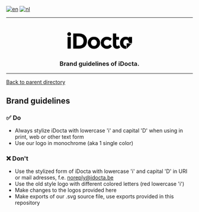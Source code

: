 [![en](https://img.shields.io/badge/lang-en-red.svg)](https://github.com/iDocta/brand-guide/blob/main/dos_and_donts/README.md)
[![nl](https://img.shields.io/badge/lang-nl-green.svg)](https://github.com/iDocta/brand-guide/blob/main/dos_and_donts/README.nl.md)

---

<h1 align="center">
    <a href="https://www.idocta.be">    
        <picture>
            <source media="(prefers-color-scheme: dark)" srcset="https://raw.githubusercontent.com/iDocta/brand-guide/main/logo/source/idocta-white.svg">
            <source media="(prefers-color-scheme: light)" srcset="https://raw.githubusercontent.com/iDocta/brand-guide/main/logo/source/idocta-black.svg">
            <img width="175px" alt="Shows a black logo in light color mode and a white one in dark color mode." src="https://raw.githubusercontent.com/iDocta/brand-guide/main/logo/source/idocta-black.svg">
        </picture>
    </a> 
</h1>
 
<h3 align="center">Brand guidelines of iDocta.</h3>

---

[Back to parent directory](../README.md)

## Brand guidelines

### :white_check_mark: Do

- Always stylize iDocta with lowercase 'i' and capital 'D' when using in print, web or other text form
- Use our logo in monochrome (aka 1 single color)

### :x: Don't

- Use the stylized form of iDocta with lowercase 'i' and capital 'D' in URI or mail adresses, f.e. noreply@idocta.be
- Use the old style logo with different colored letters (red lowercase 'i')
- Make changes to the logos provided here
- Make exports of our .svg source file, use exports provided in this repository